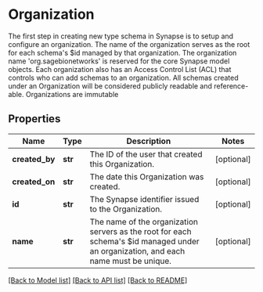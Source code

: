 # Organization

The first step in creating new type schema in Synapse is to setup and configure an organization. The name of the organization serves as the root for each schema's $id managed by that organization. The organization name 'org.sagebionetworks' is reserved for the core Synapse model objects. Each organization also has an Access Control List (ACL) that controls who can add schemas to an organization. All schemas created under an Organization will be considered publicly readable and reference-able. Organizations are immutable 
## Properties
Name | Type | Description | Notes
------------ | ------------- | ------------- | -------------
**created_by** | **str** | The ID of the user that created this Organization. | [optional] 
**created_on** | **str** | The date this Organization was created. | [optional] 
**id** | **str** | The Synapse identifier issued to the Organization. | [optional] 
**name** | **str** | The name of the organization servers as the root for each schema&#39;s $id managed under an organization, and each name must be unique.  | [optional] 

[[Back to Model list]](../README.md#documentation-for-models) [[Back to API list]](../README.md#documentation-for-api-endpoints) [[Back to README]](../README.md)


